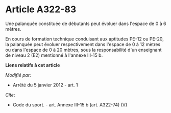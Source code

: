 # Article A322-83

Une palanquée constituée de débutants peut évoluer dans l'espace de 0 à 6 mètres. 

En cours de formation technique conduisant aux aptitudes PE-12 ou PE-20, la palanquée peut évoluer respectivement dans
l'espace de 0 à 12 mètres ou dans l'espace de 0 à 20 mètres, sous la responsabilité d'un enseignant de niveau 2 (E2)
mentionné à l'annexe III-15 b.

**Liens relatifs à cet article**

_Modifié par_:

  - Arrêté du 5 janvier 2012 - art. 1

_Cite_:

  - Code du sport. - art. Annexe III-15 b (art. A322-74) (V)
